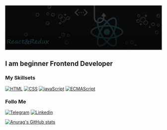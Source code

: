 ![Header](https://github.com/dmitrybdrv/dmitrybdrv/blob/main/assets/e.png)

## I am beginner Frontend Developer

### My Skillsets
[![HTML](https://img.shields.io/badge/-HTML-13262b?style=for-the-badge&logo=html5&logoColor=f03c3f)](https://html.spec.whatwg.org/multipage/)
[![CSS](https://img.shields.io/badge/-CSS-13262b?style=for-the-badge&logo=CSSWizardry&logoColor=fff200)](https://www.w3schools.com/css/)
[![javaScript](https://img.shields.io/badge/-javaScript-13262b?style=for-the-badge&logo=javaScript&logoColor=ed30d0)](https://learn.javascript.ru/)
[![ECMAScript](https://img.shields.io/badge/-ES6-13262b?style=for-the-badge&logo=Etsy&logoColor=f7c922)](https://www.w3schools.com/js/js_es6.asp)

### Follo Me
[![Telegram](https://img.shields.io/badge/-Telegram-13262b?style=for-the-badge&logo=telegram&logoColor=f03c3f)](https://t.me/DMITRYBDRV)
[![Linkedin](https://img.shields.io/badge/-Linkedin-13262b?style=for-the-badge&logo=linkedin&logoColor=29f722)](https://www.linkedin.com/in/dmitry-b-041432150/)

[![Anurag's GitHub stats](https://github-readme-stats.vercel.app/api?username=dmitrybdrv&show_icons=true&theme=merko&include_all_commits)](https://github.com/dmitrybdrv/incubatorsands/commits/main)
